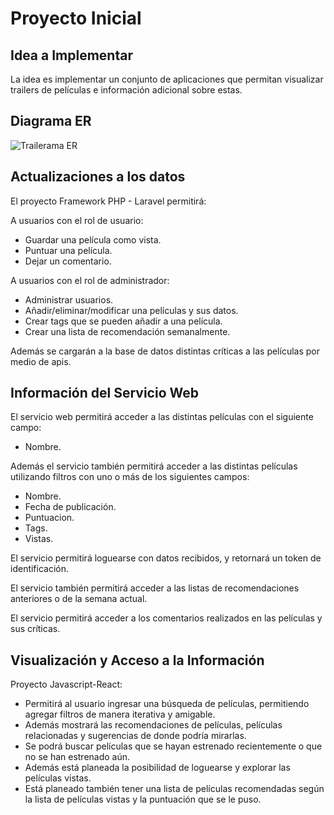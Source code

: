 # Proyecto Inicial

## Idea a Implementar

La idea es implementar un conjunto de aplicaciones que permitan visualizar trailers de películas e información adicional sobre estas.


## Diagrama ER

![Trailerama ER](https://user-images.githubusercontent.com/54337526/159197194-1c6b7d0b-ff90-43ca-8b89-0226b64b7926.jpg)


## Actualizaciones a los datos
>
El proyecto Framework PHP - Laravel permitirá:

A usuarios con el rol de usuario:
 - Guardar una película como vista.
 - Puntuar una película.
 - Dejar un comentario.

A usuarios con el rol de administrador:
 - Administrar usuarios.
 - Añadir/eliminar/modificar una películas y sus datos.
 - Crear tags que se pueden añadir a una película.
 - Crear una lista de recomendación semanalmente.

Además se cargarán a la base de datos distintas críticas a las películas por medio de apis.


## Información del Servicio Web

El servicio web permitirá acceder a las distintas películas con el siguiente campo:
 - Nombre.

Además el servicio también permitirá acceder a las distintas películas utilizando filtros con uno o más de los siguientes campos:
 - Nombre.
 - Fecha de publicación.
 - Puntuacion.
 - Tags.
 - Vistas.

El servicio permitirá loguearse con datos recibidos, y retornará un token de identificación.

El servicio también permitirá acceder a las listas de recomendaciones anteriores o de la semana actual.
	
El servicio permitirá acceder a los comentarios realizados en las películas y sus críticas.


## Visualización y Acceso a la Información

Proyecto Javascript-React:
 - Permitirá al usuario ingresar una búsqueda de películas, permitiendo agregar filtros de manera iterativa y amigable.
 - Además mostrará las recomendaciones de películas, películas relacionadas y sugerencias de donde podría mirarlas.
 - Se podrá buscar películas que se hayan estrenado recientemente o que no se han estrenado aún.
 - Además está planeada la posibilidad de loguearse y explorar las películas vistas.
 - Está planeado también tener una lista de películas recomendadas según la lista de películas vistas y la puntuación que se le puso.



